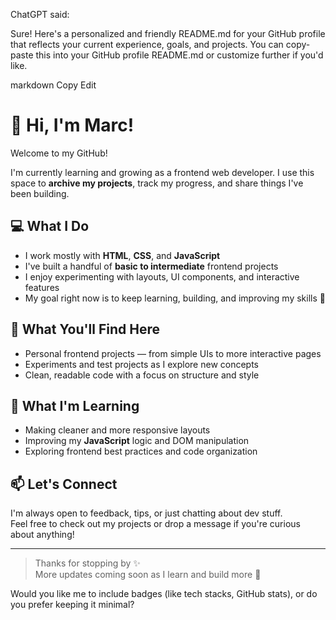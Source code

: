 ChatGPT said:

Sure! Here's a personalized and friendly README.md for your GitHub profile that reflects your current experience, goals, and projects. You can copy-paste this into your GitHub profile README.md or customize further if you'd like.

markdown
Copy
Edit


# 👋 Hi, I'm Marc!

Welcome to my GitHub!

I'm currently learning and growing as a frontend web developer. I use this space to **archive my projects**, track my progress, and share things I've been building.

## 💻 What I Do

- I work mostly with **HTML**, **CSS**, and **JavaScript**
- I've built a handful of **basic to intermediate** frontend projects
- I enjoy experimenting with layouts, UI components, and interactive features
- My goal right now is to keep learning, building, and improving my skills 💪

## 📁 What You'll Find Here

- Personal frontend projects — from simple UIs to more interactive pages
- Experiments and test projects as I explore new concepts
- Clean, readable code with a focus on structure and style

## 🧠 What I'm Learning

- Making cleaner and more responsive layouts
- Improving my **JavaScript** logic and DOM manipulation
- Exploring frontend best practices and code organization

## 📫 Let's Connect

I'm always open to feedback, tips, or just chatting about dev stuff.  
Feel free to check out my projects or drop a message if you're curious about anything!

---

> Thanks for stopping by ✨  
> More updates coming soon as I learn and build more 🚀



Would you like me to include badges (like tech stacks, GitHub stats), or do you prefer keeping it minimal?
